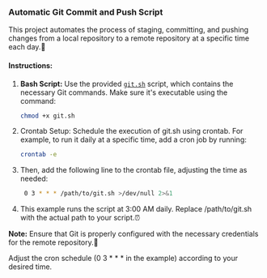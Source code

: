 ### Automatic Git Commit and Push Script

This project automates the process of staging, committing, and pushing changes from a local repository to a remote repository at a specific time each day.🔄

#### Instructions:

1. **Bash Script:** Use the provided  [`git.sh`](https://github.com/Chedvihas/AutoGit/blob/main/git.sh) script, which contains the necessary Git commands. Make sure it's executable using the command:
   ```bash
   chmod +x git.sh

2. Crontab Setup: Schedule the execution of git.sh using crontab. For example, to run it daily at a specific time, add a cron job by running:
   ```bash
   crontab -e

3. Then, add the following line to the crontab file, adjusting the time as needed:
   ```bash
    0 3 * * * /path/to/git.sh >/dev/null 2>&1

4. This example runs the script at 3:00 AM daily. Replace /path/to/git.sh with the actual path to your script.⏰
   
**Note:**
Ensure that Git is properly configured with the necessary credentials for the remote repository.🔑

Adjust the cron schedule (0 3 * * * in the example) according to your desired time.
